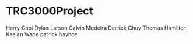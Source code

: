 # TRC3000Project
Harry Choi
Dylan Larson
Calvin Medeira
Derrick Chuy
Thomas Hamilton
Kaelan Wade
patrick hayhoe